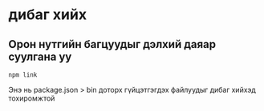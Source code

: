 # дибаг хийх

## Орон нутгийн багцуудыг дэлхий даяар суулгана уу

`npm link`

Энэ нь package.json > bin доторх гүйцэтгэгдэх файлуудыг дибаг хийхэд тохиромжтой